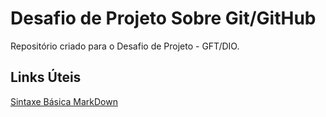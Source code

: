 # Desafio de Projeto Sobre Git/GitHub

Repositório criado para o Desafio de Projeto - GFT/DIO.

## Links Úteis

[Sintaxe Básica MarkDown](https://www.markdownguide.org/basic-syntax)
